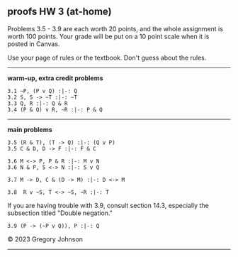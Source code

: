 ## proofs HW 3 (at-home)

Problems 3.5 - 3.9 are each worth 20 points, and the whole assignment is worth 100 points. Your grade will be put on a 10 point scale when it is posted in Canvas. 

Use your page of rules or the textbook. Don't guess about the rules. 

---

**warm-up, extra credit problems**

~~~{.ProofChecker .JohnsonSL options="fonts tabindent render" guides="fitch" points="2" late-credit="1"}
3.1 ~P, (P v Q) :|-: Q
3.2 S, S -> ~T :|-: ~T
3.3 Q, R :|-: Q & R 
3.4 (P & Q) v R, ~R :|-: P & Q
~~~

---

**main problems**

~~~{.ProofChecker .JohnsonSL options="fonts tabindent render" guides="fitch" points="20" late-credit="16"}
3.5 (R & T), (T -> Q) :|-: (Q v P)
3.5 C & D, D -> F :|-: F & C

3.6 M <-> P, P & R :|-: M v N
3.6 N & P, S <-> N :|-: S v Q

3.7 M -> D, C & (D -> M) :|-: D <-> M

3.8  R v ~S, T <-> ~S, ~R :|-: T
~~~

If you are having trouble with 3.9, consult section 14.3, especially the subsection titled "Double negation."

~~~{.ProofChecker .JohnsonSL options="fonts tabindent render" guides="fitch" points="20" late-credit="16"}
3.9 (P -> (~P v Q)), P :|-: Q
~~~

&copy; 2023 Gregory Johnson 

---
